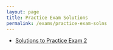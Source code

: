 ```yaml
---
layout: page
title: Practice Exam Solutions
permalink: /exams/practice-exam-solns
---
```


* [Solutions to Practice Exam 2](practice-exam2-solns.pdf)

